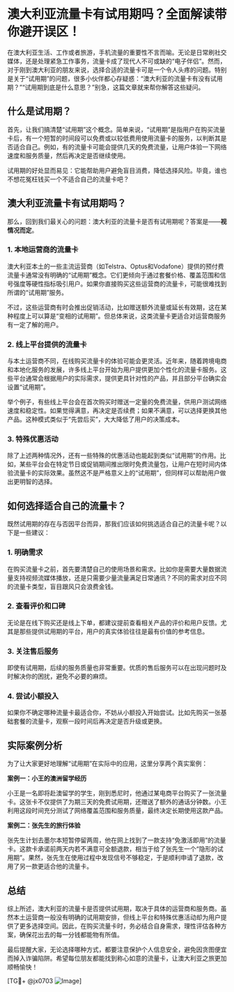 # 澳大利亚流量卡有试用期吗？全面解读带你避开误区！

在澳大利亚生活、工作或者旅游，手机流量的重要性不言而喻。无论是日常刷社交媒体，还是处理紧急工作事务，流量卡成了现代人不可或缺的“电子伴侣”。然而，对于刚到澳大利亚的朋友来说，选择合适的流量卡可是一个令人头疼的问题。特别是关于“试用期”的问题，很多小伙伴都心存疑惑：“澳大利亚的流量卡有没有试用期？”“试用期到底是什么意思？”别急，这篇文章就来帮你解答这些疑问。

## 什么是试用期？

首先，让我们搞清楚“试用期”这个概念。简单来说，“试用期”是指用户在购买流量卡后，有一个短暂的时间段可以免费或以较低费用使用流量卡的服务，以判断其是否适合自己。例如，有的流量卡可能会提供几天的免费流量，让用户体验一下网络速度和服务质量，然后再决定是否继续使用。

试用期的好处显而易见：它能帮助用户避免盲目消费，降低选择风险。毕竟，谁也不想花冤枉钱买一个不适合自己的流量卡吧？

## 澳大利亚流量卡有试用期吗？

那么，回到我们最关心的问题：澳大利亚的流量卡是否有试用期呢？答案是——**视情况而定**。

### 1. 本地运营商的流量卡

澳大利亚本土的一些主流运营商（如Telstra、Optus和Vodafone）提供的预付费流量卡通常没有明确的“试用期”概念。它们更倾向于通过套餐价格、覆盖范围和信号强度等硬性指标吸引用户。如果你直接购买这些运营商的流量卡，可能很难找到所谓的“试用期”服务。

不过，这些运营商有时会推出促销活动，比如赠送额外流量或延长有效期，这在某种程度上可以算是“变相的试用期”。但总体来说，这类流量卡更适合对运营商服务有一定了解的用户。

### 2. 线上平台提供的流量卡

与本土运营商不同，在线购买流量卡的体验可能会更灵活。近年来，随着跨境电商和本地化服务的发展，许多线上平台开始为用户提供更加个性化的流量卡服务。这些平台通常会根据用户的实际需求，提供更具针对性的产品，并且部分平台确实会设置“试用期”。

举个例子，有些线上平台会在首次购买时赠送一定量的免费流量，供用户测试网络速度和稳定性。如果觉得满意，再决定是否续费；如果不满意，可以选择更换其他产品。这种模式类似于“先尝后买”，大大降低了用户的决策成本。

### 3. 特殊优惠活动

除了上述两种情况外，还有一些特殊的优惠活动也能起到类似“试用期”的作用。比如，某些平台会在特定节日或促销期间推出限时免费流量包，让用户在短时间内体验流量卡的实际效果。虽然这不是严格意义上的“试用期”，但同样可以帮助用户做出更明智的选择。

## 如何选择适合自己的流量卡？

既然试用期的存在与否因平台而异，那我们应该如何挑选适合自己的流量卡呢？以下是一些建议：

### 1. 明确需求

在购买流量卡之前，首先要清楚自己的使用场景和需求。比如你是需要大量数据流量支持视频流媒体播放，还是只需要少量流量满足日常通讯？不同的需求对应不同的流量卡类型，盲目跟风只会浪费金钱。

### 2. 查看评价和口碑

无论是在线下购买还是线上下单，都建议提前查看相关产品的评价和用户反馈。尤其是那些提供试用期的平台，用户的真实体验往往是最有价值的参考信息。

### 3. 关注售后服务

即使有试用期，后续的服务质量也非常重要。优质的售后服务可以在出现问题时及时解决你的困扰，避免不必要的麻烦。

### 4. 尝试小额投入

如果你不确定哪种流量卡最适合你，不妨从小额投入开始尝试。比如先购买一张基础套餐的流量卡，观察一段时间后再决定是否升级或更换。

## 实际案例分析

为了让大家更好地理解“试用期”在实际中的应用，这里分享两个真实案例：

**案例一：小王的澳洲留学经历**

小王是一名即将赴澳留学的学生，刚到悉尼时，他通过某电商平台购买了一张流量卡。这张卡不仅提供了为期三天的免费试用期，还赠送了额外的通话分钟数。小王利用这段时间充分测试了网络覆盖范围和服务质量，最终决定长期使用这款产品。

**案例二：张先生的旅行体验**

张先生计划去墨尔本短暂停留两周，他在网上找到了一款支持“免激活即用”的流量卡。这款卡承诺前两天内若不满意可全额退款，相当于给了张先生一个“隐形的试用期”。果然，张先生在使用过程中发现信号不够稳定，于是顺利申请了退款，改用了另一款更适合他的流量卡。

## 总结

综上所述，澳大利亚的流量卡是否提供试用期，取决于具体的运营商和服务商。虽然本土运营商一般没有明确的试用期安排，但线上平台和特殊优惠活动却为用户提供了更多选择空间。因此，在购买流量卡时，务必结合自身需求，理性评估各种方案，确保花出去的每一分钱都能物有所值。

最后提醒大家，无论选择哪种方式，都要注意保护个人信息安全，避免因贪图便宜而掉入诈骗陷阱。希望每位朋友都能找到称心如意的流量卡，让澳大利亚之旅更加顺畅愉快！

[TG💪+ @jx0703 ![Image](https://github.com/user-attachments/assets/dbca1d08-cadb-493c-b0ec-ad6f7a83f270)]